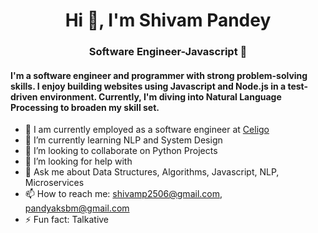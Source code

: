 <h1 align="center">Hi 👋, I'm Shivam Pandey</h1>
<h3 align="center">Software Engineer-Javascript 🤖</h3>

<h4> <b> I'm a software engineer and programmer with strong problem-solving skills. I enjoy building websites using Javascript and Node.js in a test-driven environment. Currently, I'm diving into Natural Language Processing to broaden my skill set. </b> </h4>

- 🔭 I am currently employed as a software engineer at <a href='https://www.celigo.com/'> Celigo </a>
- 🌱 I’m currently learning NLP and System Design
- 👯 I’m looking to collaborate on Python Projects
- 🤔 I’m looking for help with 
- 💬 Ask me about Data Structures, Algorithms, Javascript, NLP, Microservices
- 📫 How to reach me: shivamp2506@gmail.com, pandyaksbm@gmail.com
- ⚡ Fun fact: Talkative
